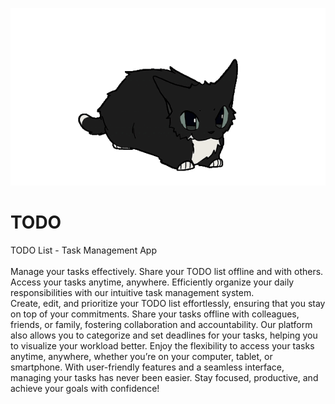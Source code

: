 <img  src="1img.gif"><br>
# TODO
TODO List - Task Management App<br>
<br>
Manage your tasks effectively. Share your TODO list offline and with others. Access your tasks anytime, anywhere. Efficiently organize your daily responsibilities with our intuitive task management system. <br> Create, edit, and prioritize your TODO list effortlessly, ensuring that you stay on top of your commitments. Share your tasks offline with colleagues, friends, or family, fostering collaboration and accountability. Our platform also allows you to categorize and set deadlines for your tasks, helping you to visualize your workload better. Enjoy the flexibility to access your tasks anytime, anywhere, whether you’re on your computer, tablet, or smartphone. With user-friendly features and a seamless interface, managing your tasks has never been easier. Stay focused, productive, and achieve your goals with confidence!
